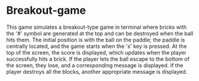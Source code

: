 # Breakout-game
This game simulates a breakout-type game in terminal where bricks with the '#' symbol are generated at the top and can be destroyed when the ball hits them. The initial position is with the ball on the paddle; the paddle is centrally located, and the game starts when the 's' key is pressed. At the top of the screen, the score is displayed, which updates when the player successfully hits a brick. If the player lets the ball escape to the bottom of the screen, they lose, and a corresponding message is displayed. If the player destroys all the blocks, another appropriate message is displayed.
